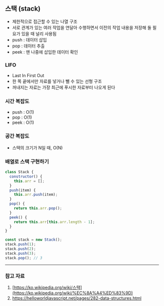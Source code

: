 ## 스택 (stack)

- 제한적으로 접근할 수 있는 나열 구조
- 서로 관계가 있는 여러 작업을 연달아 수행하면서 이전의 작업 내용을 저장해 둘 필요가 있을 때 널리 사용됨
- push : 데이터 삽입
- pop : 데이터 추출
- peek : 맨 나중에 삽입한 데이터 확인

### LIFO

- Last In First Out
- 한 쪽 끝에서만 자료를 넣거나 뺄 수 있는 선형 구조
- 꺼내지는 자료는 가장 최근에 푸시한 자료부터 나오게 된다

### 시간 복잡도

- push : O(1)
- pop : O(1)
- peek : O(1)

### 공간 복잡도

- 스택의 크기가 N일 때, O(N)

### 배열로 스택 구현하기

```jsx
class Stack {
  constructor() {
    this.arr = [];
  }
  push(item) {
    this.arr.push(item);
  }
  pop() {
    return this.arr.pop();
  }
  peek() {
    return this.arr[this.arr.length - 1];
  }
}

const stack = new Stack();
stack.push(1);
stack.push(2);
stack.push(3);
stack.pop(); // 3
```

---

### 참고 자료

1. [https://ko.wikipedia.org/wiki/스택](https://ko.wikipedia.org/wiki/%EC%8A%A4%ED%83%9D)
2. https://helloworldjavascript.net/pages/282-data-structures.html

